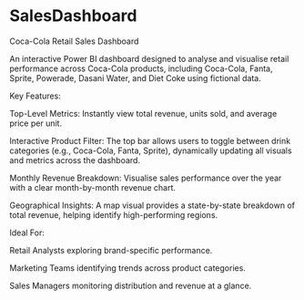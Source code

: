 # SalesDashboard
Coca-Cola Retail Sales Dashboard


An interactive Power BI dashboard designed to analyse and visualise retail performance across Coca-Cola products, including Coca-Cola, Fanta, Sprite, Powerade, Dasani Water, and Diet Coke using fictional data.



Key Features:

Top-Level Metrics: Instantly view total revenue, units sold, and average price per unit.

Interactive Product Filter: The top bar allows users to toggle between drink categories (e.g., Coca-Cola, Fanta, Sprite), dynamically updating all visuals and metrics across the dashboard.

Monthly Revenue Breakdown: Visualise sales performance over the year with a clear month-by-month revenue chart.

Geographical Insights: A map visual provides a state-by-state breakdown of total revenue, helping identify high-performing regions.



Ideal For:  

Retail Analysts exploring brand-specific performance.

Marketing Teams identifying trends across product categories.

Sales Managers monitoring distribution and revenue at a glance.

